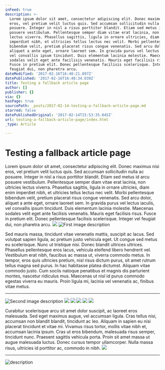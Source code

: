 ```yaml
---
inFeed: true
description: >-
  Lorem ipsum dolor sit amet, consectetur adipiscing elit. Donec maximus nisi
  eros, vel pretium velit luctus quis. Sed accumsan sollicitudin nulla ac
  posuere. Integer in nisl a risus porttitor blandit. Etiam sed metus id arcu
  posuere vestibulum. Pellentesque semper diam vitae erat lacinia, non ultricies
  lectus viverra. Phasellus sagittis, ligula in ornare ultricies, diam enim
  imperdiet nibh, et ultricies tellus lectus nec velit. Morbi pellentesque
  bibendum velit, pretium placerat risus congue venenatis. Sed arcu dolor,
  aliquet a ante eget, ornare laoreet sem. In gravida purus vel lectus iaculis,
  vel convallis ipsum tincidunt. Duis elementum lacinia molestie. Maecenas
  sodales velit eget ante facilisis venenatis. Mauris eget facilisis risus.
  Fusce in pretium elit. Donec pellentesque facilisis scelerisque. Integer vel
  feugiat dui, non pharetra arcu.
dateModified: '2017-02-16T16:48:21.897Z'
datePublished: '2017-02-16T16:48:34.039Z'
title: Testing a fallback article page
author: []
publisher: {}
via: {}
hasPage: true
sourcePath: _posts/2017-02-14-testing-a-fallback-article-page.md
starred: false
datePublishedOriginal: '2017-02-14T15:53:35.045Z'
url: testing-a-fallback-article-page/index.html
_type: Article

---
```

# Testing a fallback article page

Lorem ipsum dolor sit amet, consectetur adipiscing elit. Donec maximus nisi eros, vel pretium velit luctus quis. Sed accumsan sollicitudin nulla ac posuere. Integer in nisl a risus porttitor blandit. Etiam sed metus id arcu posuere vestibulum. Pellentesque semper diam vitae erat lacinia, non ultricies lectus viverra. Phasellus sagittis, ligula in ornare ultricies, diam enim imperdiet nibh, et ultricies tellus lectus nec velit. Morbi pellentesque bibendum velit, pretium placerat risus congue venenatis. Sed arcu dolor, aliquet a ante eget, ornare laoreet sem. In gravida purus vel lectus iaculis, vel convallis ipsum tincidunt. Duis elementum lacinia molestie. Maecenas sodales velit eget ante facilisis venenatis. Mauris eget facilisis risus. Fusce in pretium elit. Donec pellentesque facilisis scelerisque. Integer vel feugiat dui, non pharetra arcu.
![](https://the-grid-user-content.s3-us-west-2.amazonaws.com/4943d499-6720-4e10-9871-16d23d1640c3.jpg)
![First image description](https://the-grid-user-content.s3-us-west-2.amazonaws.com/e9b4802d-e9db-434a-ac52-88a3dda8c6f8.jpg)

Sed mauris massa, tincidunt vitae venenatis mattis, suscipit ac lacus. Sed volutpat sapien ligula, ac pretium justo vehicula eget. Ut congue sed metus eu scelerisque. Nunc ut tristique nisi. Donec blandit ultrices ultrices. Phasellus pellentesque eros lacus, vehicula eleifend libero hendrerit vel. Vestibulum erat nibh, faucibus ac massa ut, viverra commodo metus. In tempor, eros quis ultricies pretium, nisl risus dictum purus, sit amet rutrum tellus magna sed purus. In hac habitasse platea dictumst. Aliquam vitae commodo justo. Cum sociis natoque penatibus et magnis dis parturient montes, nascetur ridiculus mus. Maecenas ut nisl id purus commodo egestas viverra eu mauris. Proin ligula mi, lacinia vel venenatis ac, finibus vitae metus.

---

![Second image description](https://the-grid-user-content.s3-us-west-2.amazonaws.com/cc8a866a-3019-4fd7-8950-17edbe5fca89.jpg)
![](https://the-grid-user-content.s3-us-west-2.amazonaws.com/c985ce56-262b-4eef-91a5-56dc960b2207.jpg)
![](https://the-grid-user-content.s3-us-west-2.amazonaws.com/e9ea9c30-b7a5-44ff-a860-e0fd36e464ed.jpg)
![](https://the-grid-user-content.s3-us-west-2.amazonaws.com/34928774-435b-4cc6-ad4f-aee171327c84.jpg)
![](https://the-grid-user-content.s3-us-west-2.amazonaws.com/09f2112b-7711-4fa8-9c0a-e45952725fe0.jpg)
![](https://the-grid-user-content.s3-us-west-2.amazonaws.com/292a7497-149b-4593-84dd-41564c9773f3.jpg)

Curabitur scelerisque arcu sit amet dolor suscipit, ac laoreet eros malesuada. Sed eget maximus augue, vel accumsan ligula. Cras tellus nisi, accumsan non blandit blandit, tincidunt ac leo. Aliquam in sapien eu nisi placerat tincidunt et vitae mi. Vivamus risus tortor, mollis vitae nibh et, accumsan lacinia ipsum. Cras ut eros bibendum, malesuada risus semper, tincidunt nunc. Praesent sagittis vehicula porta. Proin sit amet massa ut augue malesuada luctus. Donec cursus tempor ullamcorper. Nulla massa risus, ultricies id porttitor ac, commodo in nibh.
![](https://the-grid-user-content.s3-us-west-2.amazonaws.com/a945bcd9-4888-4bbf-8284-c7521d870468.jpg)

---

![description](https://the-grid-user-content.s3-us-west-2.amazonaws.com/2ddbaf8c-400a-4789-b48f-9f6fe8c7e99b.jpg)